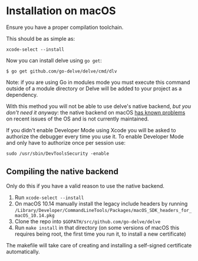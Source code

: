 # Installation on macOS

Ensure you have a proper compilation toolchain.

This should be as simple as:

`xcode-select --install`

Now you can install delve using `go get`:

```
$ go get github.com/go-delve/delve/cmd/dlv
```

Note: if you are using Go in modules mode you must execute this command outside of a module directory or Delve will be added to your project as a dependency.

With this method you will not be able to use delve's native backend, *but you don't need it anyway*: the native backend on macOS [has known problems](https://github.com/go-delve/delve/issues/1112) on recent issues of the OS and is not currently maintained.

If you didn't enable Developer Mode using Xcode you will be asked to authorize the debugger every time you use it. To enable Developer Mode and only have to authorize once per session use:

```
sudo /usr/sbin/DevToolsSecurity -enable
```

## Compiling the native backend

Only do this if you have a valid reason to use the native backend.

1. Run `xcode-select --install`
2. On macOS 10.14 manually install the legacy include headers by running `/Library/Developer/CommandLineTools/Packages/macOS_SDK_headers_for_macOS_10.14.pkg`
3. Clone the repo into `$GOPATH/src/github.com/go-delve/delve`
4. Run `make install` in that directory (on some versions of macOS this requires being root, the first time you run it, to install a new certificate)

The makefile will take care of creating and installing a self-signed certificate automatically.
